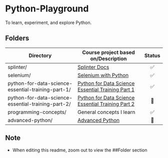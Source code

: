 # Python-Playground

To learn, experiment, and explore Python.

## Folders

| Directory                                          | Course project based on/Description                                                                                                      | Status |
| -------------------------------------------------- | ---------------------------------------------------------------------------------------------------------------------------------------- | :----: |
| splinter/                                          | [Splinter Docs](https://splinter.readthedocs.io/en/latest/index.html)                                                                    |   ✅   |
| selenium/                                          | [Selenium with Python](https://selenium-python.readthedocs.io/index.html)                                                                |   ✅   |
| python-for-data-science-essential-training-part-1/ | [Python for Data Science Essential Training Part 1](https://www.linkedin.com/learning/python-for-data-science-essential-training-part-1) |   ✅   |
| python-for-data-science-essential-training-part-2/ | [Python for Data Science Essential Training Part 2](https://www.linkedin.com/learning/python-for-data-science-essential-training-part-2) |   🚧   |
| programming-concepts/                              | General concepts I learn                                                                                                                 |   ✅   |
| advanced-python/                                   | [Advanced Python](https://www.linkedin.com/learning/advanced-python)                                                                     |   🚧   |

## Note

- When editing this readme, zoom out to view the ##Folder section
